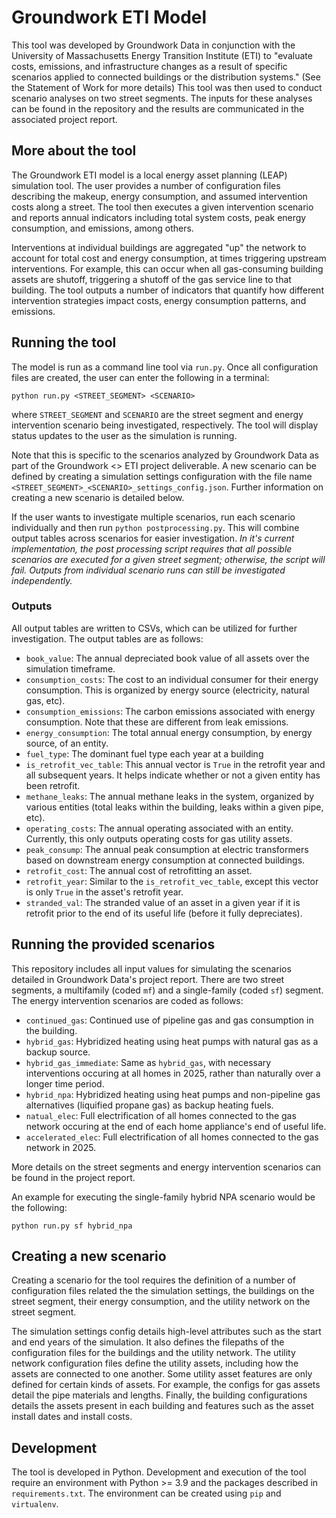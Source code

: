 # Groundwork ETI Model
This tool was developed by Groundwork Data in conjunction with the University of Massachusetts Energy Transition Institute (ETI) to "evaluate costs, emissions, and infrastructure changes as a result of specific scenarios applied to connected buildings or the distribution systems." (See the Statement of Work for more details) This tool was then used to conduct scenario analyses on two street segments. The inputs for these analyses can be found in the repository and the results are communicated in the associated project report.

## More about the tool
The Groundwork ETI model is a local energy asset planning (LEAP) simulation tool. The user provides a number of configuration files describing the makeup, energy consumption, and assumed intervention costs along a street. The tool then executes a given intervention scenario and reports annual indicators including total system costs, peak energy consumption, and emissions, among others.

Interventions at individual buildings are aggregated "up" the network to account for total cost and energy consumption, at times triggering upstream interventions. For example, this can occur when all gas-consuming building assets are shutoff, triggering a shutoff of the gas service line to that building. The tool outputs a number of indicators that quantify how different intervention strategies impact costs, energy consumption patterns, and emissions.

## Running the tool
The model is run as a command line tool via `run.py`. Once all configuration files are created, the user can enter the following in a terminal:
```
python run.py <STREET_SEGMENT> <SCENARIO>
```
where `STREET_SEGMENT` and `SCENARIO` are the street segment and energy intervention scenario being investigated, respectively. The tool will display status updates to the user as the simulation is running.

Note that this is specific to the scenarios analyzed by Groundwork Data as part of the Groundwork <> ETI project deliverable. A new scenario can be defined by creating a simulation settings configuration with the file name `<STREET_SEGMENT>_<SCENARIO>_settings_config.json`. Further information on creating a new scenario is detailed below.

If the user wants to investigate multiple scenarios, run each scenario individually and then run `python postprocessing.py`. This will combine output tables across scenarios for easier investigation. *In it's current implementation, the post processing script requires that all possible scenarios are executed for a given street segment; otherwise, the script will fail. Outputs from individual scenario runs can still be investigated independently.*

### Outputs
All output tables are written to CSVs, which can be utilized for further investigation. The output tables are as follows:
* `book_value`: The annual depreciated book value of all assets over the simulation timeframe.
* `consumption_costs`: The cost to an individual consumer for their energy consumption. This is organized by energy source (electricity, natural gas, etc).
* `consumption_emissions`: The carbon emissions associated with energy consumption. Note that these are different from leak emissions.
* `energy_consumption`: The total annual energy consumption, by energy source, of an entity.
* `fuel_type`: The dominant fuel type each year at a building
* `is_retrofit_vec_table`: This annual vector is `True` in the retrofit year and all subsequent years. It helps indicate whether or not a given entity has been retrofit.
* `methane_leaks`: The annual methane leaks in the system, organized by various entities (total leaks within the building, leaks within a given pipe, etc).
* `operating_costs`: The annual operating associated with an entity. Currently, this only outputs operating costs for gas utility assets.
* `peak_consump`: The annual peak consumption at electric transformers based on downstream energy consumption at connected buildings.
* `retrofit_cost`: The annual cost of retrofitting an asset.
* `retrofit_year`: Similar to the `is_retrofit_vec_table`, except this vector is only `True` in the asset's retrofit year.
* `stranded_val`: The stranded value of an asset in a given year if it is retrofit prior to the end of its useful life (before it fully depreciates).

## Running the provided scenarios
This repository includes all input values for simulating the scenarios detailed in Groundwork Data's project report. There are two street segments, a multifamily (coded `mf`) and a single-family (coded `sf`) segment. The energy intervention scenarios are coded as follows:
* `continued_gas`: Continued use of pipeline gas and gas consumption in the building.
* `hybrid_gas`: Hybridized heating using heat pumps with natural gas as a backup source.
* `hybrid_gas_immediate`: Same as `hybrid_gas`, with necessary interventions occuring at all homes in 2025, rather than naturally over a longer time period.
* `hybrid_npa`: Hybridized heating using heat pumps and non-pipeline gas alternatives (liquified propane gas) as backup heating fuels.
* `natual_elec`: Full electrification of all homes connected to the gas network occuring at the end of each home appliance's end of useful life.
* `accelerated_elec`: Full electrification of all homes connected to the gas network in 2025.

More details on the street segments and energy intervention scenarios can be found in the project report.

An example for executing the single-family hybrid NPA scenario would be the following:
```
python run.py sf hybrid_npa
```

## Creating a new scenario
Creating a scenario for the tool requires the definition of a number of configuration files related the the simulation settings, the buildings on the street segment, their energy consumption, and the utility network on the street segment.

The simulation settings config details high-level attributes such as the start and end years of the simulation. It also defines the filepaths of the configuration files for the buildings and the utility network. The utility network configuration files define the utility assets, including how the assets are connected to one another. Some utility asset features are only defined for certain kinds of assets. For example, the configs for gas assets detail the pipe materials and lengths. Finally, the building configurations details the assets present in each building and features such as the asset install dates and install costs.

## Development
The tool is developed in Python. Development and execution of the tool require an environment with Python >= 3.9 and the packages described in `requirements.txt`. The environment can be created using `pip` and `virtualenv`.
